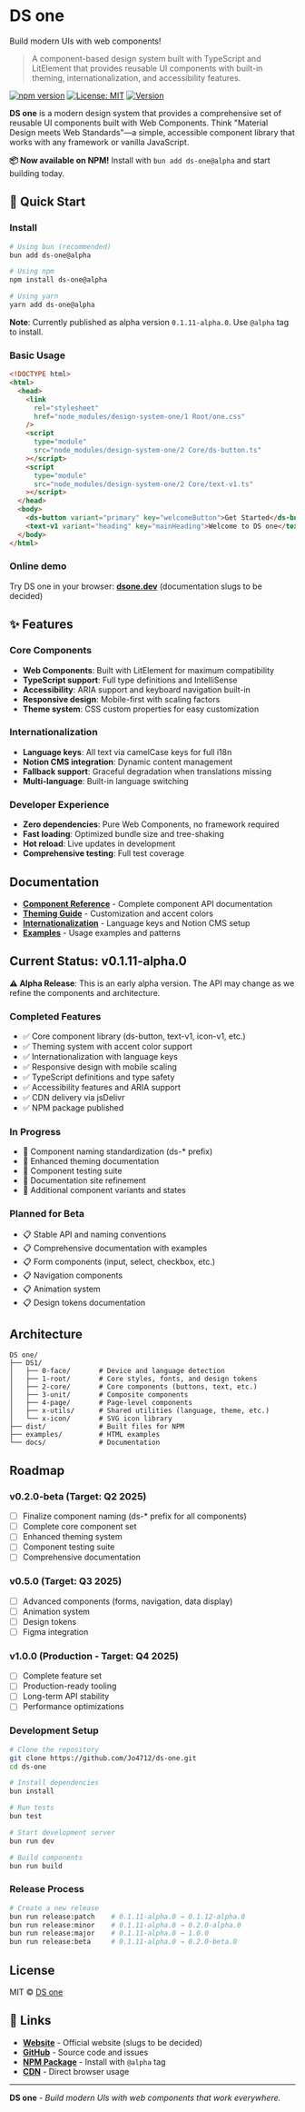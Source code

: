 # DS one

Build modern UIs with web components!

> A component-based design system built with TypeScript and LitElement that provides reusable UI components with built-in theming, internationalization, and accessibility features.

[![npm version](https://badge.fury.io/js/ds-one.svg)](https://badge.fury.io/js/ds-one)
[![License: MIT](https://img.shields.io/badge/License-MIT-yellow.svg)](https://opensource.org/licenses/MIT)
[![Version](https://img.shields.io/badge/version-0.1.11--alpha.0-orange.svg)](https://github.com/Jo4712/ds-one)

**DS one** is a modern design system that provides a comprehensive set of reusable UI components built with Web Components. Think "Material Design meets Web Standards"—a simple, accessible component library that works with any framework or vanilla JavaScript.

**📦 Now available on NPM!** Install with `bun add ds-one@alpha` and start building today.

## 🚀 Quick Start

### Install

```bash
# Using bun (recommended)
bun add ds-one@alpha

# Using npm
npm install ds-one@alpha

# Using yarn
yarn add ds-one@alpha
```

**Note**: Currently published as alpha version `0.1.11-alpha.0`. Use `@alpha` tag to install.

### Basic Usage

```html
<!DOCTYPE html>
<html>
  <head>
    <link
      rel="stylesheet"
      href="node_modules/design-system-one/1 Root/one.css"
    />
    <script
      type="module"
      src="node_modules/design-system-one/2 Core/ds-button.ts"
    ></script>
    <script
      type="module"
      src="node_modules/design-system-one/2 Core/text-v1.ts"
    ></script>
  </head>
  <body>
    <ds-button variant="primary" key="welcomeButton">Get Started</ds-button>
    <text-v1 variant="heading" key="mainHeading">Welcome to DS one</text-v1>
  </body>
</html>
```

### Online demo

Try DS one in your browser: **[dsone.dev](https://dsone.dev)** (documentation slugs to be decided)

## ✨ Features

### Core Components

- **Web Components**: Built with LitElement for maximum compatibility
- **TypeScript support**: Full type definitions and IntelliSense
- **Accessibility**: ARIA support and keyboard navigation built-in
- **Responsive design**: Mobile-first with scaling factors
- **Theme system**: CSS custom properties for easy customization

### Internationalization

- **Language keys**: All text via camelCase keys for full i18n
- **Notion CMS integration**: Dynamic content management
- **Fallback support**: Graceful degradation when translations missing
- **Multi-language**: Built-in language switching

### Developer Experience

- **Zero dependencies**: Pure Web Components, no framework required
- **Fast loading**: Optimized bundle size and tree-shaking
- **Hot reload**: Live updates in development
- **Comprehensive testing**: Full test coverage

## Documentation

- **[Component Reference](./docs/components.md)** - Complete component API documentation
- **[Theming Guide](./docs/theming.md)** - Customization and accent colors
- **[Internationalization](./docs/i18n.md)** - Language keys and Notion CMS setup
- **[Examples](./docs/examples.md)** - Usage examples and patterns

## Current Status: v0.1.11-alpha.0

**⚠️ Alpha Release**: This is an early alpha version. The API may change as we refine the components and architecture.

### Completed Features

- ✅ Core component library (ds-button, text-v1, icon-v1, etc.)
- ✅ Theming system with accent color support
- ✅ Internationalization with language keys
- ✅ Responsive design with mobile scaling
- ✅ TypeScript definitions and type safety
- ✅ Accessibility features and ARIA support
- ✅ CDN delivery via jsDelivr
- ✅ NPM package published

### In Progress

- 🚧 Component naming standardization (ds-\* prefix)
- 🚧 Enhanced theming documentation
- 🚧 Component testing suite
- 🚧 Documentation site refinement
- 🚧 Additional component variants and states

### Planned for Beta

- 📋 Stable API and naming conventions
- 📋 Comprehensive documentation with examples
- 📋 Form components (input, select, checkbox, etc.)
- 📋 Navigation components
- 📋 Animation system
- 📋 Design tokens documentation

## Architecture

```
DS one/
├── DS1/
│   ├── 0-face/       # Device and language detection
│   ├── 1-root/       # Core styles, fonts, and design tokens
│   ├── 2-core/       # Core components (buttons, text, etc.)
│   ├── 3-unit/       # Composite components
│   ├── 4-page/       # Page-level components
│   ├── x-utils/      # Shared utilities (language, theme, etc.)
│   └── x-icon/       # SVG icon library
├── dist/             # Built files for NPM
├── examples/         # HTML examples
└── docs/             # Documentation
```

## Roadmap

### v0.2.0-beta (Target: Q2 2025)

- [ ] Finalize component naming (ds-\* prefix for all components)
- [ ] Complete core component set
- [ ] Enhanced theming system
- [ ] Component testing suite
- [ ] Comprehensive documentation

### v0.5.0 (Target: Q3 2025)

- [ ] Advanced components (forms, navigation, data display)
- [ ] Animation system
- [ ] Design tokens
- [ ] Figma integration

### v1.0.0 (Production - Target: Q4 2025)

- [ ] Complete feature set
- [ ] Production-ready tooling
- [ ] Long-term API stability
- [ ] Performance optimizations

### Development Setup

```bash
# Clone the repository
git clone https://github.com/Jo4712/ds-one.git
cd ds-one

# Install dependencies
bun install

# Run tests
bun test

# Start development server
bun run dev

# Build components
bun run build
```

### Release Process

```bash
# Create a new release
bun run release:patch    # 0.1.11-alpha.0 → 0.1.12-alpha.0
bun run release:minor    # 0.1.11-alpha.0 → 0.2.0-alpha.0
bun run release:major    # 0.1.11-alpha.0 → 1.0.0
bun run release:beta     # 0.1.11-alpha.0 → 0.2.0-beta.0
```

## License

MIT © [DS one](https://github.com/Jo4712/ds-one)

## 🔗 Links

- **[Website](https://dsone.dev)** - Official website (slugs to be decided)
- **[GitHub](https://github.com/Jo4712/ds-one)** - Source code and issues
- **[NPM Package](https://www.npmjs.com/package/ds-one)** - Install with `@alpha` tag
- **[CDN](https://cdn.jsdelivr.net/npm/ds-one@alpha/)** - Direct browser usage

---

**DS one** - _Build modern UIs with web components that work everywhere._
